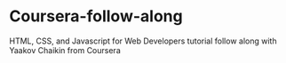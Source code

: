 # Coursera-follow-along
HTML, CSS, and Javascript for Web Developers tutorial follow along with Yaakov Chaikin from Coursera
